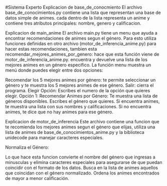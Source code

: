 #Sistema Experto
Explicacion de base_de_conocmiento
El archivo base_de_conocimientos.py contiene una lista que representan una base de datos simple de animes. cada dentro de la lista representa un anime y contiene tres atributos principales: nombre, genero y calificacion.

Explicacion de main_anime 
El archivo main.py tiene un menu que ayuda a encontrar recomendaciones de animes segun el género. Para esto utiliza funciones definidas en otro archivo (motor_de_inferencia_anime.py) para hacer estas recomendaciones, tambien esta recomendar_mejores_animes_por_genero: hace que esta función viene de motor_de_inferencia_anime.py. encuentra y devuelve una lista de los mejores animes en un género específico.
La función menu muestra un menú donde puedes elegir entre dos opciones:

Recomendar los 5 mejores animes por género: te permite seleccionar un género y te muestra los 5 mejores animes de ese género.
Salir: cierra el programa.
Elegir Opción:
Escribes el numero de la opción que quieres elegir.
Opción 1: Recomendar Animes por Género:
Te muestra una lista de géneros disponibles.
Escribes el género que quieres.
Si encuentra animes, te muestra una lista con sus nombres y calificaciones.
Si no encuentra animes, te dice que no hay animes para ese género.

Explicacion de motor_de_inferencia
Este archivo contiene una funcion que te recomienda los mejores animes segun el género que elijas, utiliza una lista de animes de base_de_conocimientos_anime.py y la biblioteca unidecode para manejar caracteres especiales.

Normaliza el Género:

Lo que hace esta funcion convierte el nombre del género que ingresas a minusculas y elimina caracteres especiales para asegurarse de que puedan coincidir con el formato de los datos.
Busca en la lista de animes aquellos que coincidan con el género normalizado.
Ordena los animes encontrados de mayor a menor calificación.
